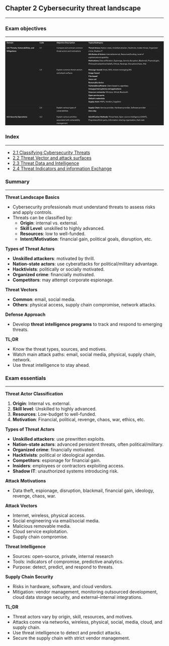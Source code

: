 ## **Chapter 2 Cybersecurity threat landscape**
---


### **Exam objectives**
---
![Pasted image 20250812121539.png](../images/Pasted%20image%2020250812121539.png)

### **Index**
---
- [2.1 Classifying Cybersecurity Threats](2.1%20Classifying%20Cybersecurity%20Threats.md)
- [2.2 Threat Vector and attack surfaces](2.2%20Threat%20Vector%20and%20attack%20surfaces.md)
- [2.3 Threat Data and Intelligence](2.3%20Threat%20Data%20and%20Intelligence.md)
- [2.4 Threat Indicators and information Exchange](2.4%20Threat%20Indicators%20and%20information%20Exchange.md)

### Summary 
---

**Threat Landscape Basics**
- Cybersecurity professionals must understand threats to assess risks and apply controls.
- Threats can be classified by:
    - **Origin**: internal vs. external.
    - **Skill Level**: unskilled to highly advanced.
    - **Resources**: low to well-funded.
    - **Intent/Motivation**: financial gain, political goals, disruption, etc.

**Types of Threat Actors**

- **Unskilled attackers**: motivated by thrill.
- **Nation-state actors**: use cyberattacks for political/military advantage.
- **Hacktivists**: politically or socially motivated.
- **Organized crime**: financially motivated.
- **Competitors**: may attempt corporate espionage.

**Threat Vectors**

- **Common**: email, social media.
- **Others**: physical access, supply chain compromise, network attacks.

**Defense Approach**

- Develop **threat intelligence programs** to track and respond to emerging threats.

**TL;DR**  
- Know the threat types, sources, and motives.  
- Watch main attack paths: email, social media, physical, supply chain, network.  
- Use threat intelligence to stay ahead.

### Exam essentials 
---

**Threat Actor Classification**
1. **Origin**: Internal vs. external.
2. **Skill level**: Unskilled to highly advanced.
3. **Resources**: Low-budget to well-funded.
4. **Motivation**: Financial, political, revenge, chaos, war, ethics, etc.

**Types of Threat Actors**

- **Unskilled attackers**: use prewritten exploits.
- **Nation-state actors**: advanced persistent threats, often political/military.
- **Organized crime**: financially motivated.
- **Hacktivists**: political or ideological agendas.
- **Competitors**: espionage for financial gain.
- **Insiders**: employees or contractors exploiting access.
- **Shadow IT**: unauthorized systems introducing risk.    

**Attack Motivations**

- Data theft, espionage, disruption, blackmail, financial gain, ideology, revenge, chaos, war.

**Attack Vectors**

- Internet, wireless, physical access.
- Social engineering via email/social media.
- Malicious removable media.
- Cloud service exploitation.
- Supply chain compromise.

**Threat Intelligence**

- Sources: open-source, private, internal research    
- Tools: indicators of compromise, predictive analytics.
- Purpose: detect, predict, and respond to threats.


**Supply Chain Security**

- Risks in hardware, software, and cloud vendors.    
- Mitigation: vendor management, monitoring outsourced development, cloud data storage security, and external–internal integrations.

**TL;DR**  
- Threat actors vary by origin, skill, resources, and motives.  
- Attacks come via networks, wireless, physical, social, media, cloud, and supply chain.  
- Use threat intelligence to detect and predict attacks.  
- Secure the supply chain with strict vendor management.
